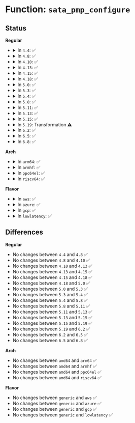 # Function: <code>sata_pmp_configure</code>

## Status
<b>Regular</b>
<ul>
<li>
<details>
<summary>In <code>4.4</code>: ✅</summary>

```c
int sata_pmp_configure(struct ata_device *dev, int print_info);
```

**Collision:** Unique Static

**Inline:** No

**Transformation:** False

**Instances:**

```
In drivers/ata/libata-pmp.c (ffffffff815df940)
Location: drivers/ata/libata-pmp.c:259
Inline: False
Direct callers:
  - drivers/ata/libata-pmp.c:sata_pmp_eh_recover
  - drivers/ata/libata-pmp.c:sata_pmp_attach
```
**Symbols:**

```
ffffffff815df940-ffffffff815dfb5d: sata_pmp_configure (STB_LOCAL)
```
</details>
</li>
<li>
<details>
<summary>In <code>4.8</code>: ✅</summary>

```c
int sata_pmp_configure(struct ata_device *dev, int print_info);
```

**Collision:** Unique Static

**Inline:** No

**Transformation:** False

**Instances:**

```
In drivers/ata/libata-pmp.c (ffffffff81639650)
Location: drivers/ata/libata-pmp.c:259
Inline: False
Direct callers:
  - drivers/ata/libata-pmp.c:sata_pmp_eh_recover
  - drivers/ata/libata-pmp.c:sata_pmp_attach
```
**Symbols:**

```
ffffffff81639650-ffffffff81639869: sata_pmp_configure (STB_LOCAL)
```
</details>
</li>
<li>
<details>
<summary>In <code>4.10</code>: ✅</summary>

```c
int sata_pmp_configure(struct ata_device *dev, int print_info);
```

**Collision:** Unique Static

**Inline:** No

**Transformation:** False

**Instances:**

```
In drivers/ata/libata-pmp.c (ffffffff8166a6e0)
Location: drivers/ata/libata-pmp.c:259
Inline: False
Direct callers:
  - drivers/ata/libata-pmp.c:sata_pmp_eh_recover
  - drivers/ata/libata-pmp.c:sata_pmp_attach
```
**Symbols:**

```
ffffffff8166a6e0-ffffffff8166a8f9: sata_pmp_configure (STB_LOCAL)
```
</details>
</li>
<li>
<details>
<summary>In <code>4.13</code>: ✅</summary>

```c
int sata_pmp_configure(struct ata_device *dev, int print_info);
```

**Collision:** Unique Static

**Inline:** No

**Transformation:** False

**Instances:**

```
In drivers/ata/libata-pmp.c (ffffffff8167ed80)
Location: drivers/ata/libata-pmp.c:259
Inline: False
Direct callers:
  - drivers/ata/libata-pmp.c:sata_pmp_eh_recover
  - drivers/ata/libata-pmp.c:sata_pmp_attach
```
**Symbols:**

```
ffffffff8167ed80-ffffffff8167ef99: sata_pmp_configure (STB_LOCAL)
```
</details>
</li>
<li>
<details>
<summary>In <code>4.15</code>: ✅</summary>

```c
int sata_pmp_configure(struct ata_device *dev, int print_info);
```

**Collision:** Unique Static

**Inline:** No

**Transformation:** False

**Instances:**

```
In drivers/ata/libata-pmp.c (ffffffff816e85e0)
Location: drivers/ata/libata-pmp.c:259
Inline: False
Direct callers:
  - drivers/ata/libata-pmp.c:sata_pmp_eh_recover
  - drivers/ata/libata-pmp.c:sata_pmp_attach
```
**Symbols:**

```
ffffffff816e85e0-ffffffff816e87f9: sata_pmp_configure (STB_LOCAL)
```
</details>
</li>
<li>
<details>
<summary>In <code>4.18</code>: ✅</summary>

```c
int sata_pmp_configure(struct ata_device *dev, int print_info);
```

**Collision:** Unique Static

**Inline:** No

**Transformation:** False

**Instances:**

```
In drivers/ata/libata-pmp.c (ffffffff81724ee0)
Location: drivers/ata/libata-pmp.c:259
Inline: False
Direct callers:
  - drivers/ata/libata-pmp.c:sata_pmp_eh_recover
  - drivers/ata/libata-pmp.c:sata_pmp_attach
```
**Symbols:**

```
ffffffff81724ee0-ffffffff817250f1: sata_pmp_configure (STB_LOCAL)
```
</details>
</li>
<li>
<details>
<summary>In <code>5.0</code>: ✅</summary>

```c
int sata_pmp_configure(struct ata_device *dev, int print_info);
```

**Collision:** Unique Static

**Inline:** No

**Transformation:** False

**Instances:**

```
In drivers/ata/libata-pmp.c (ffffffff81747690)
Location: drivers/ata/libata-pmp.c:259
Inline: False
Direct callers:
  - drivers/ata/libata-pmp.c:sata_pmp_eh_recover
  - drivers/ata/libata-pmp.c:sata_pmp_attach
```
**Symbols:**

```
ffffffff81747690-ffffffff817478a1: sata_pmp_configure (STB_LOCAL)
```
</details>
</li>
<li>
<details>
<summary>In <code>5.3</code>: ✅</summary>

```c
int sata_pmp_configure(struct ata_device *dev, int print_info);
```

**Collision:** Unique Static

**Inline:** No

**Transformation:** False

**Instances:**

```
In drivers/ata/libata-pmp.c (ffffffff81783570)
Location: drivers/ata/libata-pmp.c:258
Inline: False
Direct callers:
  - drivers/ata/libata-pmp.c:sata_pmp_eh_recover
  - drivers/ata/libata-pmp.c:sata_pmp_attach
```
**Symbols:**

```
ffffffff81783570-ffffffff81783781: sata_pmp_configure (STB_LOCAL)
```
</details>
</li>
<li>
<details>
<summary>In <code>5.4</code>: ✅</summary>

```c
int sata_pmp_configure(struct ata_device *dev, int print_info);
```

**Collision:** Unique Static

**Inline:** No

**Transformation:** False

**Instances:**

```
In drivers/ata/libata-pmp.c (ffffffff817a71e0)
Location: drivers/ata/libata-pmp.c:258
Inline: False
Direct callers:
  - drivers/ata/libata-pmp.c:sata_pmp_eh_recover
  - drivers/ata/libata-pmp.c:sata_pmp_attach
```
**Symbols:**

```
ffffffff817a71e0-ffffffff817a73f1: sata_pmp_configure (STB_LOCAL)
```
</details>
</li>
<li>
<details>
<summary>In <code>5.8</code>: ✅</summary>

```c
int sata_pmp_configure(struct ata_device *dev, int print_info);
```

**Collision:** Unique Static

**Inline:** No

**Transformation:** False

**Instances:**

```
In drivers/ata/libata-pmp.c (ffffffff8186cd20)
Location: drivers/ata/libata-pmp.c:258
Inline: False
Direct callers:
  - drivers/ata/libata-pmp.c:sata_pmp_revalidate
  - drivers/ata/libata-pmp.c:sata_pmp_attach
```
**Symbols:**

```
ffffffff8186cd20-ffffffff8186cf17: sata_pmp_configure (STB_LOCAL)
```
</details>
</li>
<li>
<details>
<summary>In <code>5.11</code>: ✅</summary>

```c
int sata_pmp_configure(struct ata_device *dev, int print_info);
```

**Collision:** Unique Static

**Inline:** No

**Transformation:** False

**Instances:**

```
In drivers/ata/libata-pmp.c (ffffffff8187b9f0)
Location: drivers/ata/libata-pmp.c:258
Inline: False
Direct callers:
  - drivers/ata/libata-pmp.c:sata_pmp_revalidate
  - drivers/ata/libata-pmp.c:sata_pmp_attach
```
**Symbols:**

```
ffffffff8187b9f0-ffffffff8187bbe7: sata_pmp_configure (STB_LOCAL)
```
</details>
</li>
<li>
<details>
<summary>In <code>5.13</code>: ✅</summary>

```c
int sata_pmp_configure(struct ata_device *dev, int print_info);
```

**Collision:** Unique Static

**Inline:** No

**Transformation:** False

**Instances:**

```
In drivers/ata/libata-pmp.c (ffffffff8185e150)
Location: drivers/ata/libata-pmp.c:258
Inline: False
Direct callers:
  - drivers/ata/libata-pmp.c:sata_pmp_eh_recover_pmp
  - drivers/ata/libata-pmp.c:sata_pmp_attach
```
**Symbols:**

```
ffffffff8185e150-ffffffff8185e349: sata_pmp_configure (STB_LOCAL)
```
</details>
</li>
<li>
<details>
<summary>In <code>5.15</code>: ✅</summary>

```c
int sata_pmp_configure(struct ata_device *dev, int print_info);
```

**Collision:** Unique Static

**Inline:** No

**Transformation:** False

**Instances:**

```
In drivers/ata/libata-pmp.c (ffffffff818ece70)
Location: drivers/ata/libata-pmp.c:258
Inline: False
Direct callers:
  - drivers/ata/libata-pmp.c:sata_pmp_eh_recover_pmp
  - drivers/ata/libata-pmp.c:sata_pmp_attach
```
**Symbols:**

```
ffffffff818ece70-ffffffff818ed069: sata_pmp_configure (STB_LOCAL)
```
</details>
</li>
<li>
<details>
<summary>In <code>5.19</code>: Transformation ⚠️</summary>

```c
int sata_pmp_configure(struct ata_device *dev, int print_info);
```

**Collision:** Unique Static

**Inline:** No

**Transformation:** True

**Instances:**

```
In drivers/ata/libata-pmp.c (0)
Location: drivers/ata/libata-pmp.c:258
Inline: False
Direct callers:
  - drivers/ata/libata-pmp.c:sata_pmp_revalidate
  - drivers/ata/libata-pmp.c:sata_pmp_attach
```
**Symbols:**

```
ffffffff81a3f310-ffffffff81a3f443: sata_pmp_configure (STB_LOCAL)
ffffffff81ed9356-ffffffff81ed9452: sata_pmp_configure.cold (STB_LOCAL)
```
</details>
</li>
<li>
<details>
<summary>In <code>6.2</code>: ✅</summary>

```c
int sata_pmp_configure(struct ata_device *dev, int print_info);
```

**Collision:** Unique Static

**Inline:** No

**Transformation:** False

**Instances:**

```
In drivers/ata/libata-pmp.c (ffffffff81bc4db0)
Location: drivers/ata/libata-pmp.c:258
Inline: False
Direct callers:
  - drivers/ata/libata-pmp.c:sata_pmp_revalidate
  - drivers/ata/libata-pmp.c:sata_pmp_attach
```
**Symbols:**

```
ffffffff81bc4db0-ffffffff81bc4fde: sata_pmp_configure (STB_LOCAL)
```
</details>
</li>
<li>
<details>
<summary>In <code>6.5</code>: ✅</summary>

```c
int sata_pmp_configure(struct ata_device *dev, int print_info);
```

**Collision:** Unique Static

**Inline:** No

**Transformation:** False

**Instances:**

```
In drivers/ata/libata-pmp.c (ffffffff81c1c8c0)
Location: drivers/ata/libata-pmp.c:258
Inline: False
Direct callers:
  - drivers/ata/libata-pmp.c:sata_pmp_revalidate
  - drivers/ata/libata-pmp.c:sata_pmp_attach
```
**Symbols:**

```
ffffffff81c1c8c0-ffffffff81c1caee: sata_pmp_configure (STB_LOCAL)
```
</details>
</li>
<li>
<details>
<summary>In <code>6.8</code>: ✅</summary>

```c
int sata_pmp_configure(struct ata_device *dev, int print_info);
```

**Collision:** Unique Static

**Inline:** No

**Transformation:** False

**Instances:**

```
In drivers/ata/libata-pmp.c (ffffffff81c719b0)
Location: drivers/ata/libata-pmp.c:258
Inline: False
Direct callers:
  - drivers/ata/libata-pmp.c:sata_pmp_revalidate
  - drivers/ata/libata-pmp.c:sata_pmp_attach
```
**Symbols:**

```
ffffffff81c719b0-ffffffff81c71bde: sata_pmp_configure (STB_LOCAL)
```
</details>
</li>
</ul>
<b>Arch</b>
<ul>
<li>
<details>
<summary>In <code>arm64</code>: ✅</summary>

```c
int sata_pmp_configure(struct ata_device *dev, int print_info);
```

**Collision:** Unique Static

**Inline:** No

**Transformation:** False

**Instances:**

```
In drivers/ata/libata-pmp.c (ffff8000109b37d8)
Location: drivers/ata/libata-pmp.c:258
Inline: False
Direct callers:
  - drivers/ata/libata-pmp.c:sata_pmp_eh_recover
  - drivers/ata/libata-pmp.c:sata_pmp_attach
```
**Symbols:**

```
ffff8000109b37d8-ffff8000109b3a2c: sata_pmp_configure (STB_LOCAL)
```
</details>
</li>
<li>
<details>
<summary>In <code>armhf</code>: ✅</summary>

```c
int sata_pmp_configure(struct ata_device *dev, int print_info);
```

**Collision:** Unique Static

**Inline:** No

**Transformation:** False

**Instances:**

```
In drivers/ata/libata-pmp.c (c0a829e0)
Location: drivers/ata/libata-pmp.c:258
Inline: False
Direct callers:
  - drivers/ata/libata-pmp.c:sata_pmp_eh_recover
  - drivers/ata/libata-pmp.c:sata_pmp_attach
```
**Symbols:**

```
c0a829e0-c0a82c04: sata_pmp_configure (STB_LOCAL)
```
</details>
</li>
<li>
<details>
<summary>In <code>ppc64el</code>: ✅</summary>

```c
int sata_pmp_configure(struct ata_device *dev, int print_info);
```

**Collision:** Unique Static

**Inline:** No

**Transformation:** False

**Instances:**

```
In drivers/ata/libata-pmp.c (c000000000a7c860)
Location: drivers/ata/libata-pmp.c:258
Inline: False
Direct callers:
  - drivers/ata/libata-pmp.c:sata_pmp_eh_recover
  - drivers/ata/libata-pmp.c:sata_pmp_attach
```
**Symbols:**

```
c000000000a7c860-c000000000a7cb28: sata_pmp_configure (STB_LOCAL)
```
</details>
</li>
<li>
<details>
<summary>In <code>riscv64</code>: ✅</summary>

```c
int sata_pmp_configure(struct ata_device *dev, int print_info);
```

**Collision:** Unique Static

**Inline:** No

**Transformation:** False

**Instances:**

```
In drivers/ata/libata-pmp.c (ffffffe00061014a)
Location: drivers/ata/libata-pmp.c:258
Inline: False
Direct callers:
  - drivers/ata/libata-pmp.c:sata_pmp_eh_recover
  - drivers/ata/libata-pmp.c:sata_pmp_attach
```
**Symbols:**

```
ffffffe00061014a-ffffffe000610318: sata_pmp_configure (STB_LOCAL)
```
</details>
</li>
</ul>
<b>Flavor</b>
<ul>
<li>
<details>
<summary>In <code>aws</code>: ✅</summary>

```c
int sata_pmp_configure(struct ata_device *dev, int print_info);
```

**Collision:** Unique Static

**Inline:** No

**Transformation:** False

**Instances:**

```
In drivers/ata/libata-pmp.c (ffffffff8176c2a0)
Location: drivers/ata/libata-pmp.c:258
Inline: False
Direct callers:
  - drivers/ata/libata-pmp.c:sata_pmp_eh_recover
  - drivers/ata/libata-pmp.c:sata_pmp_attach
```
**Symbols:**

```
ffffffff8176c2a0-ffffffff8176c4b1: sata_pmp_configure (STB_LOCAL)
```
</details>
</li>
<li>
<details>
<summary>In <code>azure</code>: ✅</summary>

```c
int sata_pmp_configure(struct ata_device *dev, int print_info);
```

**Collision:** Unique Static

**Inline:** No

**Transformation:** False

**Instances:**

```
In drivers/ata/libata-pmp.c (ffffffff8174c0f0)
Location: drivers/ata/libata-pmp.c:258
Inline: False
Direct callers:
  - drivers/ata/libata-pmp.c:sata_pmp_eh_recover
  - drivers/ata/libata-pmp.c:sata_pmp_attach
```
**Symbols:**

```
ffffffff8174c0f0-ffffffff8174c301: sata_pmp_configure (STB_LOCAL)
```
</details>
</li>
<li>
<details>
<summary>In <code>gcp</code>: ✅</summary>

```c
int sata_pmp_configure(struct ata_device *dev, int print_info);
```

**Collision:** Unique Static

**Inline:** No

**Transformation:** False

**Instances:**

```
In drivers/ata/libata-pmp.c (ffffffff8179c060)
Location: drivers/ata/libata-pmp.c:258
Inline: False
Direct callers:
  - drivers/ata/libata-pmp.c:sata_pmp_eh_recover
  - drivers/ata/libata-pmp.c:sata_pmp_attach
```
**Symbols:**

```
ffffffff8179c060-ffffffff8179c271: sata_pmp_configure (STB_LOCAL)
```
</details>
</li>
<li>
<details>
<summary>In <code>lowlatency</code>: ✅</summary>

```c
int sata_pmp_configure(struct ata_device *dev, int print_info);
```

**Collision:** Unique Static

**Inline:** No

**Transformation:** False

**Instances:**

```
In drivers/ata/libata-pmp.c (ffffffff817b5ee0)
Location: drivers/ata/libata-pmp.c:258
Inline: False
Direct callers:
  - drivers/ata/libata-pmp.c:sata_pmp_eh_recover
  - drivers/ata/libata-pmp.c:sata_pmp_attach
```
**Symbols:**

```
ffffffff817b5ee0-ffffffff817b60f1: sata_pmp_configure (STB_LOCAL)
```
</details>
</li>
</ul>

## Differences
<b>Regular</b>
<ul>
<li>
No changes between <code>4.4</code> and <code>4.8</code> ✅
</li>
<li>
No changes between <code>4.8</code> and <code>4.10</code> ✅
</li>
<li>
No changes between <code>4.10</code> and <code>4.13</code> ✅
</li>
<li>
No changes between <code>4.13</code> and <code>4.15</code> ✅
</li>
<li>
No changes between <code>4.15</code> and <code>4.18</code> ✅
</li>
<li>
No changes between <code>4.18</code> and <code>5.0</code> ✅
</li>
<li>
No changes between <code>5.0</code> and <code>5.3</code> ✅
</li>
<li>
No changes between <code>5.3</code> and <code>5.4</code> ✅
</li>
<li>
No changes between <code>5.4</code> and <code>5.8</code> ✅
</li>
<li>
No changes between <code>5.8</code> and <code>5.11</code> ✅
</li>
<li>
No changes between <code>5.11</code> and <code>5.13</code> ✅
</li>
<li>
No changes between <code>5.13</code> and <code>5.15</code> ✅
</li>
<li>
No changes between <code>5.15</code> and <code>5.19</code> ✅
</li>
<li>
No changes between <code>5.19</code> and <code>6.2</code> ✅
</li>
<li>
No changes between <code>6.2</code> and <code>6.5</code> ✅
</li>
<li>
No changes between <code>6.5</code> and <code>6.8</code> ✅
</li>
</ul>
<b>Arch</b>
<ul>
<li>
No changes between <code>amd64</code> and <code>arm64</code> ✅
</li>
<li>
No changes between <code>amd64</code> and <code>armhf</code> ✅
</li>
<li>
No changes between <code>amd64</code> and <code>ppc64el</code> ✅
</li>
<li>
No changes between <code>amd64</code> and <code>riscv64</code> ✅
</li>
</ul>
<b>Flavor</b>
<ul>
<li>
No changes between <code>generic</code> and <code>aws</code> ✅
</li>
<li>
No changes between <code>generic</code> and <code>azure</code> ✅
</li>
<li>
No changes between <code>generic</code> and <code>gcp</code> ✅
</li>
<li>
No changes between <code>generic</code> and <code>lowlatency</code> ✅
</li>
</ul>
